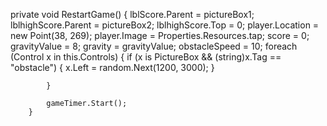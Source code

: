 private void RestartGame()
        {
            lblScore.Parent = pictureBox1;
            lblhighScore.Parent = pictureBox2;
            lblhighScore.Top = 0;
            player.Location = new Point(38, 269);
            player.Image = Properties.Resources.tap;
            score = 0;
            gravityValue = 8;
            gravity = gravityValue;
            obstacleSpeed = 10;
            foreach (Control x in this.Controls)
            {
                if (x is PictureBox && (string)x.Tag == "obstacle")
                {
                    x.Left = random.Next(1200, 3000);
                }
                
            }

            gameTimer.Start();
        }
